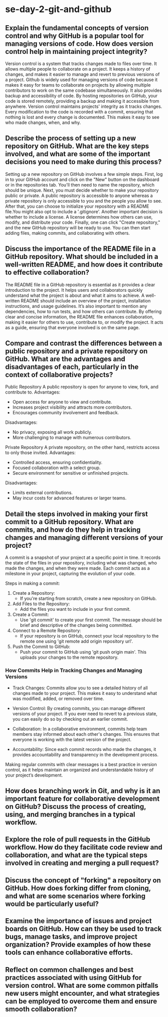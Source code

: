 # se-day-2-git-and-github

## Explain the fundamental concepts of version control and why GitHub is a popular tool for managing versions of code. How does version control help in maintaining project integrity?

Version control is a system that tracks changes made to files over time. It allows multiple people to collaborate on a project. It keeps a history of changes, and makes it easier to manage and revert to previous versions of a project.
Github is widely used for managing versions of code because it makes it easy for teams to collaborate on projects by allowing multiple contributors to work on the same codebase simultaneously. It also provides backup and accessibility of code. By hosting repositories on GitHub, your code is stored remotely, providing a backup and making it accessible from anywhere.
Version control maintains projects' integrity as it tracks changes. Every modification to the code is recorded with a commit, ensuring that nothing is lost and every change is documented. This makes it easy to see who made changes, when, and why.

## Describe the process of setting up a new repository on GitHub. What are the key steps involved, and what are some of the important decisions you need to make during this process?

Setting up a new repository on GitHub involves a few simple steps. First, log in to your GitHub account and click on the "New" button on the dashboard or in the repositories tab. You'll then need to name the repository, which should be unique.
Next, you must decide whether to make your repository public or private. A public repository is accessible to anyone whereas a private repository is only accessible to you and the people you allow to see.
After that, you can choose to initialize your repository with a README file.You might also opt to include a '.gitignore'.
Another important decision is whether to include a license. A license determines how others can use, modify, and distribute your code.
Finally, one can click "Create repository," and the new GitHub repository will be ready to use. You can then start adding files, making commits, and collaborating with others.

## Discuss the importance of the README file in a GitHub repository. What should be included in a well-written README, and how does it contribute to effective collaboration?

The README file in a GitHub repository is essential as it provides a clear introduction to the project. It helps users and collaborators quickly understand what the project is about and what it aims to achieve.
A well-written README should include an overview of the project, installation instructions, and usage guidelines. It’s also important to mention any dependencies, how to run tests, and how others can contribute.
By offering clear and concise information, the README file enhances collaboration, making it easier for others to use, contribute to, or modify the project. It acts as a guide, ensuring that everyone involved is on the same page.

## Compare and contrast the differences between a public repository and a private repository on GitHub. What are the advantages and disadvantages of each, particularly in the context of collaborative projects?

Public Repository
A public repository is open for anyone to view, fork, and contribute to.
Advantages:
- Open access for anyone to view and contribute.
- Increases project visibility and attracts more contributors.
- Encourages community involvement and feedback.

Disadvantages:
- No privacy, exposing all work publicly.
- More challenging to manage with numerous contributors.

Private Repository
A private repository, on the other hand, restricts access to only those invited.
Advantages:
- Controlled access, ensuring confidentiality.
- Focused collaboration with a select group.
- Secure environment for sensitive or unfinished projects.

Disadvantages:
- Limits external contributions.
- May incur costs for advanced features or larger teams.

## Detail the steps involved in making your first commit to a GitHub repository. What are commits, and how do they help in tracking changes and managing different versions of your project?

A commit is a snapshot of your project at a specific point in time. It records the state of the files in your repository, including what was changed, who made the changes, and when they were made. Each commit acts as a milestone in your project, capturing the evolution of your code.

Steps in making a commit:

1. Create a Repository:
   - If you're starting from scratch, create a new repository on GitHub.
2. Add Files to the Repository:
   - Add the files you want to include in your first commit.
3. Create a Commit:
   - Use 'git commit' to create your first commit. The message should be brief and descriptive of the changes being committed.
4. Connect to a Remote Repository:
   - If your repository is on GitHub, connect your local repository to the remote one using 'git remote add origin repository url'.
5. Push the Commit to GitHub:
   - Push your commit to GitHub using 'git push origin main'. This uploads your changes to the remote repository.

### How Commits Help in Tracking Changes and Managing Versions

- Track Changes: Commits allow you to see a detailed history of all changes made to your project. This makes it easy to understand what was modified, added, or removed over time.
  
- Version Control: By creating commits, you can manage different versions of your project. If you ever need to revert to a previous state, you can easily do so by checking out an earlier commit.
  
- Collaboration: In a collaborative environment, commits help team members stay informed about each other's changes. This ensures that everyone is working with the latest version of the project.

- Accountability: Since each commit records who made the changes, it provides accountability and transparency in the development process.

Making regular commits with clear messages is a best practice in version control, as it helps maintain an organized and understandable history of your project’s development.

## How does branching work in Git, and why is it an important feature for collaborative development on GitHub? Discuss the process of creating, using, and merging branches in a typical workflow.

## Explore the role of pull requests in the GitHub workflow. How do they facilitate code review and collaboration, and what are the typical steps involved in creating and merging a pull request?

## Discuss the concept of "forking" a repository on GitHub. How does forking differ from cloning, and what are some scenarios where forking would be particularly useful?

## Examine the importance of issues and project boards on GitHub. How can they be used to track bugs, manage tasks, and improve project organization? Provide examples of how these tools can enhance collaborative efforts.

## Reflect on common challenges and best practices associated with using GitHub for version control. What are some common pitfalls new users might encounter, and what strategies can be employed to overcome them and ensure smooth collaboration?
